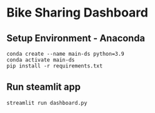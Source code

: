 # Bike Sharing Dashboard
## Setup Environment - Anaconda
```
conda create --name main-ds python=3.9
conda activate main-ds
pip install -r requirements.txt
```
## Run steamlit app
```
streamlit run dashboard.py
```
